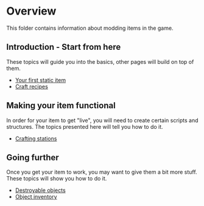 # Overview

This folder contains information about modding items in the game.

## Introduction - Start from here

These topics will guide you into the basics, other pages will build on top of them.

- [Your first static item](./your-first-item.md)
- [Craft recipes](./craft-recipes.md)


## Making your item functional

In order for your item to get "live", you will need to create certain scripts and structures.
The topics presented here will tell you how to do it.

- [Crafting stations](./crafting-stations.md)


## Going further

Once you get your item to work, you may want to give them a bit more stuff. These topics will show you how to do it.

- [Destroyable objects](./destroyable-objects.md)
- [Object inventory](./object-inventory.md)
